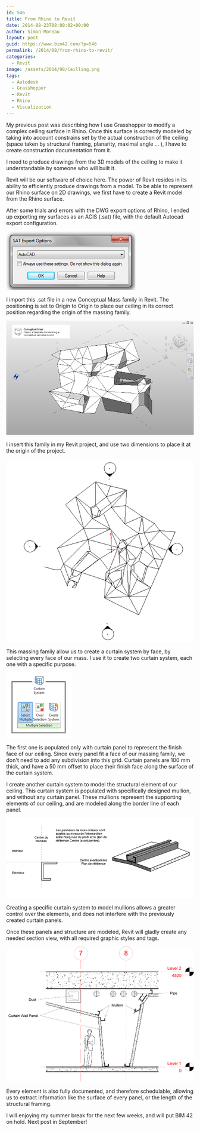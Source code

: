 ```yaml
---
id: 546
title: From Rhino to Revit
date: 2014-08-23T08:00:02+00:00
author: Simon Moreau
layout: post
guid: https://www.bim42.com/?p=546
permalink: /2014/08/from-rhino-to-revit/
categories:
  - Revit
image: /assets/2014/08/Ceilling.png
tags:
  - Autodesk
  - Grasshopper
  - Revit
  - Rhino
  - Visualization
---
```

My previous post was describing how I use Grasshopper to modify a complex ceiling surface in Rhino. Once this surface is correctly modeled by taking into account constrains set by the actual construction of the ceiling (space taken by structural framing, planarity, maximal angle ... ), I have to create construction documentation from it.

I need to produce drawings from the 3D models of the ceiling to make it understandable by someone who will built it.

Revit will be our software of choice here. The power of Revit resides in its ability to efficiently produce drawings from a model. To be able to represent our Rhino surface on 2D drawings, we first have to create a Revit model from the Rhino surface.

After some trials and errors with the DWG export options of Rhino, I ended up exporting my surfaces as an ACIS (.sat) file, with the default Autocad export configuration.

![satExport](/assets/2014/08/satExport.png)

I import this .sat file in a new Conceptual Mass family in Revit. The positioning is set to Origin to Origin to place our ceiling in its correct position regarding the origin of the massing family.

![MassingFamily](/assets/2014/08/MassingFamily.png)

I insert this family in my Revit project, and use two dimensions to place it at the origin of the project.

![ceilingPlan](/assets/2014/08/ceilingPlan.png)

This massing family allow us to create a curtain system by face, by selecting every face of our mass. I use it to create two curtain system, each one with a specific purpose.

![Command](/assets/2014/08/Command.png)

The first one is populated only with curtain panel to represent the finish face of our ceiling. Since every panel fit a face of our massing family, we don't need to add any subdivision into this grid. Curtain panels are 100 mm thick, and have a 50 mm offset to place their finish face along the surface of the curtain system.

I create another curtain system to model the structural element of our ceiling. This curtain system is populated with specifically designed mullion, and without any curtain panel. These mullions represent the supporting elements of our ceiling, and are modeled along the border line of each panel.

![Profile](/assets/2014/08/Profile.png)

Creating a specific curtain system to model mullions allows a greater control over the elements, and does not interfere with the previously created curtain panels.

Once these panels and structure are modeled, Revit will gladly create any needed section view, with all required graphic styles and tags.

![Ceilling](/assets/2014/08/Ceilling.png)

Every element is also fully documented, and therefore schedulable, allowing us to extract information like the surface of every panel, or the length of the structural framing.

I will enjoying my summer break for the next few weeks, and will put BIM 42 on hold. Next post in September!